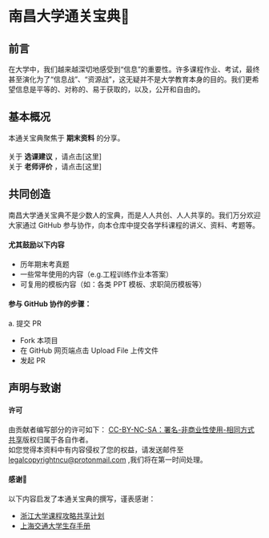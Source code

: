 # 南昌大学通关宝典🧭

## 前言
在大学中，我们越来越深切地感受到“信息”的重要性。许多课程作业、考试，最终甚至演化为了“信息战”、“资源战”，这无疑并不是大学教育本身的目的。我们更希望信息是平等的、对称的、易于获取的，以及，公开和自由的。


## 基本概况
本通关宝典聚焦于 **期末资料** 的分享。<br/><br/>
关于 **选课建议** ，请点击[这里]<br/>
关于 **老师评价** ，请点击[这里]<br/>

## 共同创造
南昌大学通关宝典不是少数人的宝典，而是人人共创、人人共享的。我们万分欢迎大家通过 GitHub 参与协作，向本仓库中提交各学科课程的讲义、资料、考题等。
#### 尤其鼓励以下内容
- 历年期末考真题
- 一些常年使用的内容（e.g.工程训练作业本答案）
- 可复用的模板内容（如：各类 PPT 模板、求职简历模板等）

#### 参与 GitHub 协作的步骤：
a. 提交 PR
- Fork 本项目
- 在 GitHub 网页端点击 Upload File 上传文件
- 发起 PR

## 声明与致谢
#### 许可
由贡献者编写部分的许可如下：
[CC-BY-NC-SA：署名-非商业性使用-相同方式共享](https://creativecommons.org/licenses/by-nc-sa/4.0/deed.zh/)版权归属于各自作者。<br>
如您觉得本资料中有内容侵权了您的权益，请发送邮件至 legalcopyrightncu@protonmail.com ,我们将在第一时间处理。

#### 感谢🙏
以下内容启发了本通关宝典的撰写，谨表感谢：
- [浙江大学课程攻略共享计划](https://qsctech.github.io/zju-icicles/)
- [上海交通大学生存手册](https://survivesjtu.gitbook.io/survivesjtumanual/)

